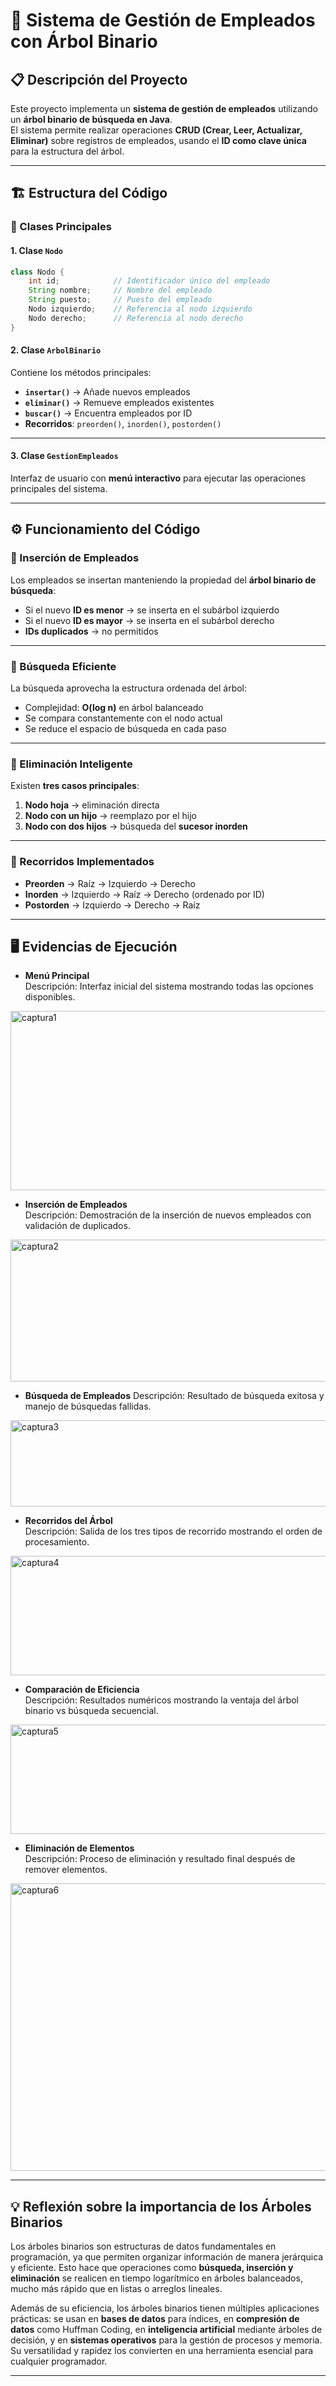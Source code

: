 # 🌳 Sistema de Gestión de Empleados con Árbol Binario

## 📋 Descripción del Proyecto
Este proyecto implementa un **sistema de gestión de empleados** utilizando un **árbol binario de búsqueda en Java**.  
El sistema permite realizar operaciones **CRUD (Crear, Leer, Actualizar, Eliminar)** sobre registros de empleados, usando el **ID como clave única** para la estructura del árbol.

---

## 🏗️ Estructura del Código

### 📌 Clases Principales

#### 1. Clase `Nodo`
```java
class Nodo {
    int id;            // Identificador único del empleado
    String nombre;     // Nombre del empleado
    String puesto;     // Puesto del empleado
    Nodo izquierdo;    // Referencia al nodo izquierdo
    Nodo derecho;      // Referencia al nodo derecho
}
```
#### 2. Clase `ArbolBinario`
Contiene los métodos principales:

- **`insertar()`** → Añade nuevos empleados  
- **`eliminar()`** → Remueve empleados existentes  
- **`buscar()`** → Encuentra empleados por ID  
- **Recorridos**: `preorden()`, `inorden()`, `postorden()`  

---

#### 3. Clase `GestionEmpleados`
Interfaz de usuario con **menú interactivo** para ejecutar las operaciones principales del sistema.

---

## ⚙️ Funcionamiento del Código

### 🔹 Inserción de Empleados
Los empleados se insertan manteniendo la propiedad del **árbol binario de búsqueda**:  

- Si el nuevo **ID es menor** → se inserta en el subárbol izquierdo  
- Si el nuevo **ID es mayor** → se inserta en el subárbol derecho  
- **IDs duplicados** → no permitidos  

---

### 🔹 Búsqueda Eficiente
La búsqueda aprovecha la estructura ordenada del árbol:  

- Complejidad: **O(log n)** en árbol balanceado  
- Se compara constantemente con el nodo actual  
- Se reduce el espacio de búsqueda en cada paso  

---

### 🔹 Eliminación Inteligente
Existen **tres casos principales**:  

1. **Nodo hoja** → eliminación directa  
2. **Nodo con un hijo** → reemplazo por el hijo  
3. **Nodo con dos hijos** → búsqueda del **sucesor inorden**  

---

### 🔹 Recorridos Implementados
- **Preorden** → Raíz → Izquierdo → Derecho  
- **Inorden** → Izquierdo → Raíz → Derecho (ordenado por ID)  
- **Postorden** → Izquierdo → Derecho → Raíz  

---

## 🖥️ Evidencias de Ejecución

- **Menú Principal**  
  Descripción: Interfaz inicial del sistema mostrando todas las opciones disponibles.  
<img width="948" height="287" alt="captura1" src="https://github.com/user-attachments/assets/326b9e88-3507-476c-a14f-aa36b3f09caa" />

- **Inserción de Empleados**   
  Descripción: Demostración de la inserción de nuevos empleados con validación de duplicados.  
<img width="949" height="227" alt="captura2" src="https://github.com/user-attachments/assets/4c75066c-3ed2-485c-8712-2259f845b16e" />

- **Búsqueda de Empleados**
  Descripción: Resultado de búsqueda exitosa y manejo de búsquedas fallidas.  
<img width="940" height="138" alt="captura3" src="https://github.com/user-attachments/assets/d51c96ac-bb02-4155-8ac6-313d84da3cb1" />

- **Recorridos del Árbol**  
  Descripción: Salida de los tres tipos de recorrido mostrando el orden de procesamiento.  
<img width="949" height="191" alt="captura4" src="https://github.com/user-attachments/assets/b7441973-a68a-44ac-a5c3-080029d99e91" />

- **Comparación de Eficiencia**  
  Descripción: Resultados numéricos mostrando la ventaja del árbol binario vs búsqueda secuencial.  
<img width="952" height="175" alt="captura5" src="https://github.com/user-attachments/assets/2712a4b0-418e-4640-8b32-e5dada5c47a3" />

- **Eliminación de Elementos**  
  Descripción: Proceso de eliminación y resultado final después de remover elementos.  
<img width="942" height="460" alt="captura6" src="https://github.com/user-attachments/assets/13cc5c08-154b-4e37-b0d9-f259e4c192ce" />

---
## 💡 Reflexión sobre la importancia de los Árboles Binarios

Los árboles binarios son estructuras de datos fundamentales en programación, ya que permiten organizar información de manera jerárquica y eficiente. Esto hace que operaciones como **búsqueda, inserción y eliminación** se realicen en tiempo logarítmico en árboles balanceados, mucho más rápido que en listas o arreglos lineales.

Además de su eficiencia, los árboles binarios tienen múltiples aplicaciones prácticas: se usan en **bases de datos** para índices, en **compresión de datos** como Huffman Coding, en **inteligencia artificial** mediante árboles de decisión, y en **sistemas operativos** para la gestión de procesos y memoria. Su versatilidad y rapidez los convierten en una herramienta esencial para cualquier programador.

---

